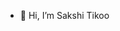 - 👋 Hi, I’m Sakshi Tikoo
<!--- 👀 I’m interested in learning new things, travelling and all kinds of outdoor sports
- 🌱 I’m currently learning  Microservice architecture.
- 💞️ I’m looking to collaborate on anything that adds up to my knowledge . #OPENTOLEARN
- 📫 How to reach me ... https://twitter.com/tikoo_sakshi

sakshitikoo/sakshitikoo is a ✨ special ✨ repository because its `README.md` (this file) appears on your GitHub profile.
You can click the Preview link to take a look at your changes.
--->
